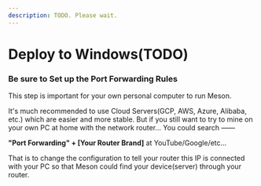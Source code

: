 ```yaml
---
description: TODO. Please wait.
---
```


# Deploy to Windows\(TODO\)

### Be sure to **Set up the Port Forwarding Rules**

This step is important for your own personal computer to run Meson.

It's much recommended to use Cloud Servers\(GCP, AWS, Azure, Alibaba, etc.\) which are easier and more stable. But if you still want to try to mine on your own PC at home with the network router... You could search —— 

**"Port Forwarding" + \[Your Router Brand\]**                          at YouTube/Google/etc...

That is to change the configuration to tell your router this IP is connected with your PC so that Meson could find your device\(server\) through your router.

